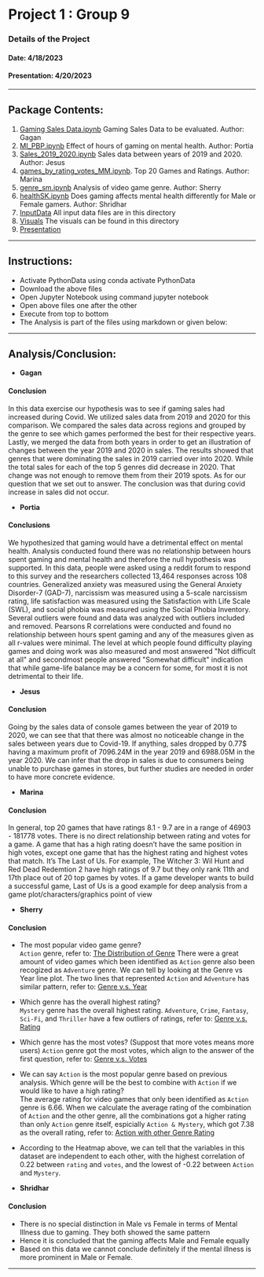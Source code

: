 # Project 1 : Group 9

### Details of the Project 
#### Date: 4/18/2023
#### Presentation: 4/20/2023
<hr>

## Package Contents:

1. [Gaming Sales Data.ipynb](https://github.com/shriparna/GameOn/blob/main/Code/Gaming%20Sales%20Data.ipynb) Gaming Sales Data to be evaluated. Author: Gagan
2. [MI_PBP.ipynb](https://github.com/shriparna/GameOn/blob/main/Code/MI_PBP.ipynb) Effect of hours of gaming on mental health. Author: Portia
3. [Sales_2019_2020.ipynb](https://github.com/shriparna/GameOn/blob/main/Code/Sales_2019_2020.ipynb) Sales data between years of 2019 and 2020. Author: Jesus
4. [games_by_rating_votes_MM.ipynb](https://github.com/shriparna/GameOn/blob/main/Code/games_by_rating_votes_MM.ipynb). Top 20 Games and Ratings. Author: Marina 
5. [genre_sm.ipynb](https://github.com/shriparna/GameOn/blob/main/Code/genre_sm.ipynb) Analysis of video game genre. Author: Sherry
6. [healthSK.ipynb](https://github.com/shriparna/GameOn/blob/main/Code/healthSK.ipynb) Does gaming affects mental health  differently for Male or Female gamers. Author: Shridhar
7. [InputData](https://github.com/shriparna/GameOn/tree/main/InputData) All input data files are in this directory
8. [Visuals](https://github.com/shriparna/GameOn/tree/main/Visuals) The visuals can be found in this directory
9. [Presentation](https://docs.google.com/presentation/d/1JX_ZKHol0w1bfFU_Oh2WrBeBSIxb3f4f1kslOJ8TsjU/edit?usp=sharing)

<hr>

## Instructions:

- Activate PythonData using conda activate PythonData
- Download the above files 
- Open Jupyter Notebook using command jupyter notebook
- Open above files one after the other
- Execute from top to bottom   
- The Analysis is part of the files using markdown or given below:

<hr>

## Analysis/Conclusion:

- **Gagan**
#### Conclusion
In this data exercise our hypothesis was to see if gaming sales had increased during Covid. We utilized sales data from 2019 and 2020 for this comparison. We compared the sales data across regions and grouped by the genre to see which games performed the best for their respective years. Lastly, we merged the data from both years in order to get an illustration of changes between the year 2019 and 2020 in sales.
The results showed that genres that were dominating the sales in 2019 carried over into 2020. While the total sales for each of the top 5 genres did decrease in 2020. That change was not enough to remove them from their 2019 spots. As for our question that we set out to answer. The conclusion was that during covid increase in sales did not occur.

- **Portia**
#### Conclusions
We hypothesized that gaming would have a detrimental effect on mental health. Analysis conducted found there was no relationship between hours spent gaming and mental health and therefore the null hypothesis was supported. In this data, people were asked using a reddit forum to respond to this survey and the researchers collected 13,464 responses across 108 countries. Generalized anxiety was measured using the General Anxiety Disorder-7 (GAD-7), narcissism was measured using a 5-scale narcissism rating, life satisfaction was measured using the Satisfaction with Life Scale (SWL), and social phobia was measured using the Social Phobia Inventory. Several outliers were found and data was analyzed with outliers included and removed. Pearsons R correlations were conducted and found no relationship between hours spent gaming and any of the measures given as all r-values were minimal. The level at which people found difficulty playing games and doing work was also measured and most answered "Not difficult at all" and secondmost people answered "Somewhat difficult" indication that while game-life balance may be a concern for some, for most it is not detrimental to their life.

- **Jesus**
#### Conclusion
Going by the sales data of console games between the year of 2019 to 2020, we can see that that there was almost no noticeable change in the sales between years due to Covid-19. If anything, sales dropped by 0.77$ having a maximum profit of 7096.24M in the year 2019 and 6988.05M in the year 2020. We can infer that the drop in sales is due to consumers being unable to purchase games in stores, but further studies are needed in order to have more concrete evidence.

- **Marina**
#### Conclusion
In general, top 20 games that have ratings 8.1 - 9.7 are in a range of 46903 - 181778 votes. There is no direct relationship between rating and votes for a game. A game that has a high rating doesn’t have the same position in high votes, except one game that has the highest rating and highest votes that match. It’s The Last of Us. For example, The Witcher 3: Wil Hunt and Red Dead Redemtion 2 have high ratings of 9.7 but they only rank 11th and 17th place out of 20 top games by votes. If a game developer wants to build a successful game, Last of Us is a good example for deep analysis from a game plot/characters/graphics point of view

- **Sherry**
#### Conclusion
- The most popular video game genre? <br>
`Action` genre, refer to: [The Distribution of Genre](###The-Distribution-of-Genre)
There were a great amount of video games which been identified as `Action` genre also been recogized as `Adventure` genre. We can tell by looking at the Genre vs Year line plot. The two lines that represented `Action` and `Adventure` has similar pattern, refer to: [Genre v.s. Year](###Genre-v.s.-Year) 
- Which genre has the overall highest rating?<br>
`Mystery` genre has the overall highest rating.  `Adventure`, `Crime`, `Fantasy`, `Sci-Fi`, and `Thriller` have a few outliers of ratings, refer to: [Genre v.s. Rating](###Genre-v.s.-Rating)
- Which genre has the most votes? (Suppost that more votes means more users)
`Action` genre got the most votes, which align to the answer of the first question, refer to: [Genre v.s. Votes](###Genre-v.s.-Votes)
- We can say `Action` is the most popular genre based on previous analysis. Which genre will be the best to combine with `Action` if we would like to have a high rating?<br>
The average rating for video games that only been identified as `Action` genre is 6.66. When we calculate the average rating of the combination of `Action` and the other genre, all the combinations got a higher rating than only `Action` genre itself, espicially `Action & Mystery`, which got 7.38 as the overall rating, refer to: [Action with other Genre Rating](###Action-with-other-Genre-Rating)
- According to the Heatmap above, we can tell that the variables in this dataset are independent to each other, with the highest correlation of 0.22 between `rating` and `votes`, and the lowest of -0.22 between `Action` and `Mystery`.

- **Shridhar**
#### Conclusion
- There is no special distinction in Male vs Female in terms of Mental Illness due to gaming. They both showed the same pattern
- Hence it is concluded that the gaming affects Male and Female equally
- Based on this data we cannot conclude definitely if the mental illness is more prominent in Male or Female.
<hr>

